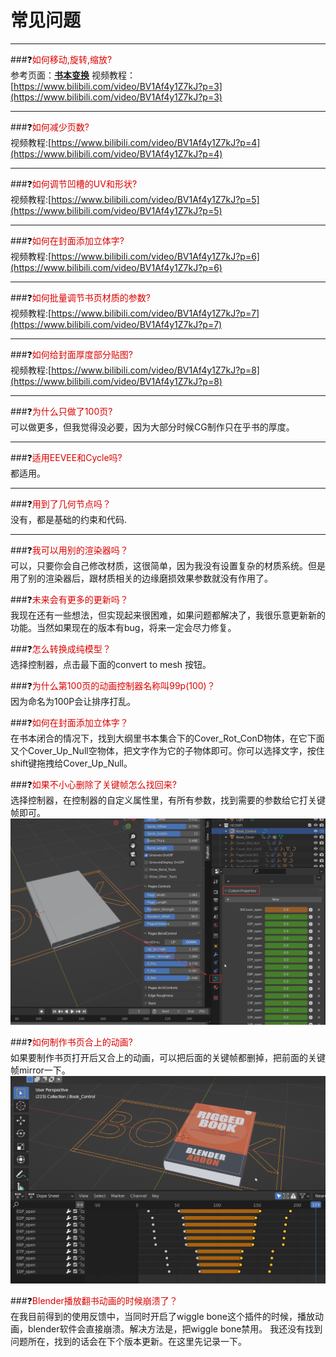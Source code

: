 # 常见问题
---
###❓<font color="#dd0000">如何移动,旋转,缩放?</font><br />
参考页面：**[书本变换](transform.md)**
视频教程：[https://www.bilibili.com/video/BV1Af4y1Z7kJ?p=3](https://www.bilibili.com/video/BV1Af4y1Z7kJ?p=3)

---
###❓<font color="#dd0000">如何减少页数?</font><br />
视频教程:[https://www.bilibili.com/video/BV1Af4y1Z7kJ?p=4](https://www.bilibili.com/video/BV1Af4y1Z7kJ?p=4)

---
###❓<font color="#dd0000">如何调节凹槽的UV和形状?</font><br />
视频教程:[https://www.bilibili.com/video/BV1Af4y1Z7kJ?p=5](https://www.bilibili.com/video/BV1Af4y1Z7kJ?p=5)

---
###❓<font color="#dd0000">如何在封面添加立体字?</font><br />
视频教程:[https://www.bilibili.com/video/BV1Af4y1Z7kJ?p=6](https://www.bilibili.com/video/BV1Af4y1Z7kJ?p=6)

---
###❓<font color="#dd0000">如何批量调节书页材质的参数?</font><br />
视频教程:[https://www.bilibili.com/video/BV1Af4y1Z7kJ?p=7](https://www.bilibili.com/video/BV1Af4y1Z7kJ?p=7)

---
###❓<font color="#dd0000">如何给封面厚度部分贴图?</font><br />
视频教程:[https://www.bilibili.com/video/BV1Af4y1Z7kJ?p=8](https://www.bilibili.com/video/BV1Af4y1Z7kJ?p=8)

---
###❓<font color="#dd0000">为什么只做了100页?</font><br />
可以做更多，但我觉得没必要，因为大部分时候CG制作只在乎书的厚度。

---

###❓<font color="#dd0000">适用EEVEE和Cycle吗?</font><br />
都适用。

---
###❓<font color="#dd0000">用到了几何节点吗？</font><br />
没有，都是基础的约束和代码.

---
###❓<font color="#dd0000">我可以用别的渲染器吗？</font><br />
可以，只要你会自己修改材质，这很简单，因为我没有设置复杂的材质系统。但是用了别的渲染器后，跟材质相关的边缘磨损效果参数就没有作用了。
	
###❓<font color="#dd0000">未来会有更多的更新吗？</font><br />
我现在还有一些想法，但实现起来很困难，如果问题都解决了，我很乐意更新新的功能。当然如果现在的版本有bug，将来一定会尽力修复。
	
###❓<font color="#dd0000">怎么转换成纯模型？</font><br />
选择控制器，点击最下面的convert to mesh 按钮。

###❓<font color="#dd0000">为什么第100页的动画控制器名称叫99p(100)？</font><br />
因为命名为100P会让排序打乱。

###❓<font color="#dd0000">如何在封面添加立体字？</font><br />
在书本闭合的情况下，找到大纲里书本集合下的Cover_Rot_ConD物体，在它下面又个Cover_Up_Null空物体，把文字作为它的子物体即可。你可以选择文字，按住shift键拖拽给Cover_Up_Null。

###❓<font color="#dd0000">如果不小心删除了关键帧怎么找回来?</font><br />
选择控制器，在控制器的自定义属性里，有所有参数，找到需要的参数给它打关键帧即可。
![](image/custompanel.png "")


###❓<font color="#dd0000">如何制作书页合上的动画?</font><br />
如果要制作书页打开后又合上的动画，可以把后面的关键帧都删掉，把前面的关键帧mirror一下。
![](image/close.png "")

###❓<font color="#dd0000">Blender播放翻书动画的时候崩溃了？</font><br />
在我目前得到的使用反馈中，当同时开启了wiggle bone这个插件的时候，播放动画，blender软件会直接崩溃。解决方法是，把wiggle bone禁用。
我还没有找到问题所在，找到的话会在下个版本更新。在这里先记录一下。

















